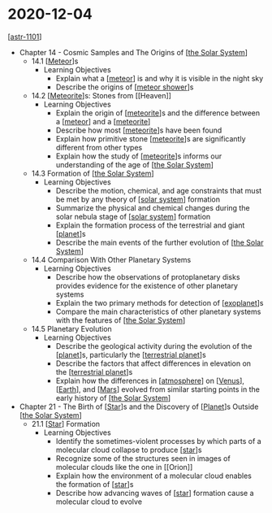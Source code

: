 # 2020-12-04

[[astr-1101]]

- Chapter 14 - Cosmic Samples and The Origins of [[the Solar System]]
  - 14.1 [[Meteor]]s
    - Learning Objectives
      - Explain what a [[meteor]] is and why it is visible in the night sky
      - Describe the origins of [[meteor shower]]s
  - 14.2 [[Meteorite]]s: Stones from [[Heaven]]
    - Learning Objectives
      - Explain the origin of [[meteorite]]s and the difference between a [[meteor]] and a [[meteorite]]
      - Describe how most [[meteorite]]s have been found
      - Explain how primitive stone [[meteorite]]s are significantly different from other types
      - Explain how the study of [[meteorite]]s informs our understanding of the age of [[the Solar System]]
  - 14.3 Formation of [[the Solar System]]
    - Learning Objectives
      - Describe the motion, chemical, and age constraints that must be met by any theory of [[solar system]] formation
      - Summarize the physical and chemical changes during the solar nebula stage of [[solar system]] formation
      - Explain the formation process of the terrestrial and giant [[planet]]s
      - Describe the main events of the further evolution of [[the Solar System]]
  - 14.4 Comparison With Other Planetary Systems
    - Learning Objectives
      - Describe how the observations of protoplanetary disks provides evidence for the existence of other planetary systems
      - Explain the two primary methods for detection of [[exoplanet]]s
      - Compare the main characteristics of other planetary systems with the features of [[the Solar System]]
  - 14.5 Planetary Evolution
    - Learning Objectives
      - Describe the geological activity during the evolution of the [[planet]]s, particularly the [[terrestrial planet]]s
      - Describe the factors that affect differences in elevation on the [[terrestrial planet]]s
      - Explain how the differences in [[atmosphere]] on [[Venus]], [[Earth]], and [[Mars]] evolved from similar starting points in the early history of [[the Solar System]]
- Chapter 21 - The Birth of [[Star]]s and the Discovery of [[Planet]]s Outside [[the Solar System]]
  - 21.1 [[Star]] Formation
    - Learning Objectives
      - Identify the sometimes-violent processes by which parts of a molecular cloud collapse to produce [[star]]s
      - Recognize some of the structures seen in images of molecular clouds like the one in [[Orion]]
      - Explain how the environment of a molecular cloud enables the formation of [[star]]s
      - Describe how advancing waves of [[star]] formation cause a molecular cloud to evolve

[//begin]: # "Autogenerated link references for markdown compatibility"
[astr-1101]: astr-1101 "ASTR 1101 - Intro to the Solar System"
[the Solar System]: the-solar-system "The Solar System"
[meteor]: meteor "Meteor"
[meteor shower]: meteor-shower "Meteor Shower"
[meteorite]: meteorite "Meteorite"
[solar system]: solar-system "Solar System"
[Planet]: planet "Planet"
[exoplanet]: exoplanet "Exoplanet"
[terrestrial planet]: terrestrial-planet "Terrestrial Planet"
[atmosphere]: atmosphere "Atmosphere"
[Venus]: venus "Venus ♀"
[Earth]: earth "Earth 🜨"
[Mars]: mars "Mars ♂"
[star]: star "Star"
[//end]: # "Autogenerated link references"